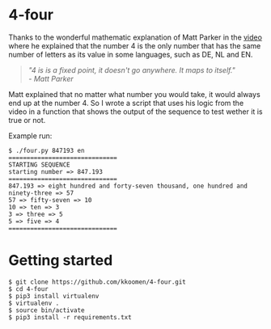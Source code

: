 # 4-four

Thanks to the wonderful mathematic explanation of Matt Parker in the
[video](https://www.youtube.com/watch?v=LYKn0yUTIU4) where he explained that the
number 4 is the only number that has the same number of letters as its value in
some languages, such as DE, NL and EN.

> _"4 is is a fixed point, it doesn't go anywhere. It maps to itself."_<br/>
> _- Matt Parker_

Matt explained that no matter what number you would take, it would always end up
at the number 4. So I wrote a script that uses his logic from the video in a
function that shows the output of the sequence to test wether it is true or not.

Example run:

```
$ ./four.py 847193 en
==============================
STARTING SEQUENCE
starting number => 847.193
==============================
847.193 => eight hundred and forty-seven thousand, one hundred and ninety-three => 57
57 => fifty-seven => 10
10 => ten => 3
3 => three => 5
5 => five => 4
==============================
```

# Getting started

```
$ git clone https://github.com/kkoomen/4-four.git
$ cd 4-four
$ pip3 install virtualenv
$ virtualenv .
$ source bin/activate
$ pip3 install -r requirements.txt
```
